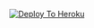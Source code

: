 [![Deploy To Heroku](https://www.herokucdn.com/deploy/button.svg)](https://heroku.com/deploy?template=https://github.com/navedmohammad/txtuploaderMadno)
